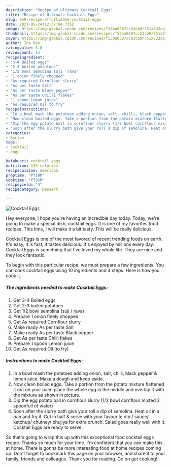 ```yaml
---
description: "Recipe of Ultimate Cocktail Eggs"
title: "Recipe of Ultimate Cocktail Eggs"
slug: 959-recipe-of-ultimate-cocktail-eggs
date: 2021-05-24T12:37:04.735Z
image: https://img-global.cpcdn.com/recipes/f53ba0587ccb3cb9/751x532cq70/cocktail-eggs-recipe-main-photo.jpg
thumbnail: https://img-global.cpcdn.com/recipes/f53ba0587ccb3cb9/751x532cq70/cocktail-eggs-recipe-main-photo.jpg
cover: https://img-global.cpcdn.com/recipes/f53ba0587ccb3cb9/751x532cq70/cocktail-eggs-recipe-main-photo.jpg
author: Ina Ray
ratingvalue: 3.8
reviewcount: 14
recipeingredient:
- "3-4 Boiled eggs"
- "2-3 boiled potatoes"
- "1/2 bowl semolina suji  rava"
- "1 onion finely chopped"
- "As required Cornflour slurry"
- "As per taste Salt"
- "As per taste Black pepper"
- "As per taste Chilli flakes"
- "1 spoon Lemon juice"
- "As required Oil to fry"
recipeinstructions:
- "In a bowl mash the potatoes adding onion, salt, chilli, black pepper & lemon juice. Make a dough and keep aside."
- "Now clean boiled eggs. Take a portion from the potato mixture flattened it out on your palm place the whole egg in the middle and overlap it with the mixture as shown in picture."
- "Dip the egg potato ball in cornflour slurry (1/2 bowl cornflour mixted 2 spoonfull of water)"
- "Soon after the slurry bath give your roll a dip of semolina. Heat oil in a pan and fry it. Cut in half & serve with your favourite dip / sauce/ ketchup/ chutney/ bhujiya for extra crunch. Salad goes really well with it. Cocktail Eggs are ready to serve."
categories:
- Recipe
tags:
- cocktail
- eggs

katakunci: cocktail eggs 
nutrition: 139 calories
recipecuisine: American
preptime: "PT10M"
cooktime: "PT35M"
recipeyield: "4"
recipecategory: Dessert

---
```



![Cocktail Eggs](https://img-global.cpcdn.com/recipes/f53ba0587ccb3cb9/751x532cq70/cocktail-eggs-recipe-main-photo.jpg)

Hey everyone, I hope you're having an incredible day today. Today, we're going to make a special dish, cocktail eggs. It is one of my favorites food recipes. This time, I will make it a bit tasty. This will be really delicious.



Cocktail Eggs is one of the most favored of recent trending foods on earth. It's easy, it is fast, it tastes delicious. It's enjoyed by millions every day. Cocktail Eggs is something that I've loved my whole life. They are nice and they look fantastic.


To begin with this particular recipe, we must prepare a few ingredients. You can cook cocktail eggs using 10 ingredients and 4 steps. Here is how you cook it.

<!--inarticleads1-->

##### The ingredients needed to make Cocktail Eggs:

1. Get 3-4 Boiled eggs
1. Get 2-3 boiled potatoes
1. Get 1/2 bowl semolina (suji / rava)
1. Prepare 1 onion finely chopped
1. Get As required Cornflour slurry
1. Make ready As per taste Salt
1. Make ready As per taste Black pepper
1. Get As per taste Chilli flakes
1. Prepare 1 spoon Lemon juice
1. Get As required Oil (to fry)




<!--inarticleads2-->

##### Instructions to make Cocktail Eggs:

1. In a bowl mash the potatoes adding onion, salt, chilli, black pepper & lemon juice. Make a dough and keep aside.
1. Now clean boiled eggs. Take a portion from the potato mixture flattened it out on your palm place the whole egg in the middle and overlap it with the mixture as shown in picture.
1. Dip the egg potato ball in cornflour slurry (1/2 bowl cornflour mixted 2 spoonfull of water)
1. Soon after the slurry bath give your roll a dip of semolina. Heat oil in a pan and fry it. Cut in half & serve with your favourite dip / sauce/ ketchup/ chutney/ bhujiya for extra crunch. Salad goes really well with it. Cocktail Eggs are ready to serve.




So that's going to wrap this up with this exceptional food cocktail eggs recipe. Thanks so much for your time. I'm confident that you can make this at home. There is gonna be more interesting food at home recipes coming up. Don't forget to bookmark this page on your browser, and share it to your family, friends and colleague. Thank you for reading. Go on get cooking!
